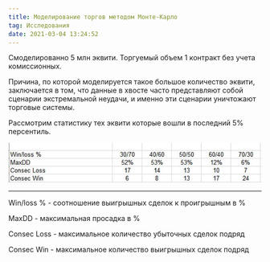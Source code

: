 ```yaml
---
title: Моделирование торгов методом Монте-Карло
tag: Исследования
date: 2021-03-04 13:24:52
---
```


Смоделированно 5 млн эквити.
Торгуемый объем 1 контракт без учета комиссионных.

Причина, по которой моделируется такое большое количество эквити, заключается в том,
что данные в хвосте часто представляют собой сценарии экстремальной неудачи,
и именно эти сценарии уничтожают торговые системы.

Рассмотрим статистику тех эквити которые вошли в последний 5% персентиль.

<img src="https://raw.githubusercontent.com/Ragve-hub/scribble/gh-pages/images/Mc_95.jpg" alt="Фундаментальный анализ">

---
Win/loss % - соотношение выигрышных сделок к проигрышным в %

MaxDD - максимальная просадка в %

Consec Loss - максимальное количество убыточных сделок подряд

Consec Win - максимальное количество выигрышных сделок подряд
